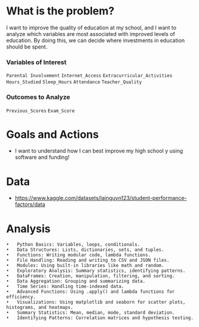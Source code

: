# What is the problem?
I want to improve the quality of education at my school, and I want to analyze which variables are most associated with improved levels of education. By doing this, we can decide where investments in education should be spent.
### Variables of Interest
`Parental Involvement`
`Internet_Access`
`Extracurricular_Activities`
`Hours_Studied`
`Sleep_Hours`
`Attendance`
`Teacher_Quality`


### Outcomes to Analyze
`Previous_Scores`
`Exam_Score`

# Goals and Actions
- I want to understand how I can best improve my high school y using software and funding!

# Data 
- https://www.kaggle.com/datasets/lainguyn123/student-performance-factors/data

# Analysis
	•	Python Basics: Variables, loops, conditionals.
	•	Data Structures: Lists, dictionaries, sets, and tuples.
	•	Functions: Writing modular code, lambda functions.
	•	File Handling: Reading and writing to CSV and JSON files.
	•	Modules: Using built-in libraries like math and random.
	•	Exploratory Analysis: Summary statistics, identifying patterns.
	•	DataFrames: Creation, manipulation, filtering, and sorting.
	•	Data Aggregation: Grouping and summarizing data.
	•	Time Series: Handling time-indexed data.
	•	Advanced Functions: Using .apply() and lambda functions for efficiency.
	•	Visualizations: Using matplotlib and seaborn for scatter plots, histograms, and heatmaps.
	•	Summary Statistics: Mean, median, mode, standard deviation.
	•	Identifying Patterns: Correlation matrices and hypothesis testing.



